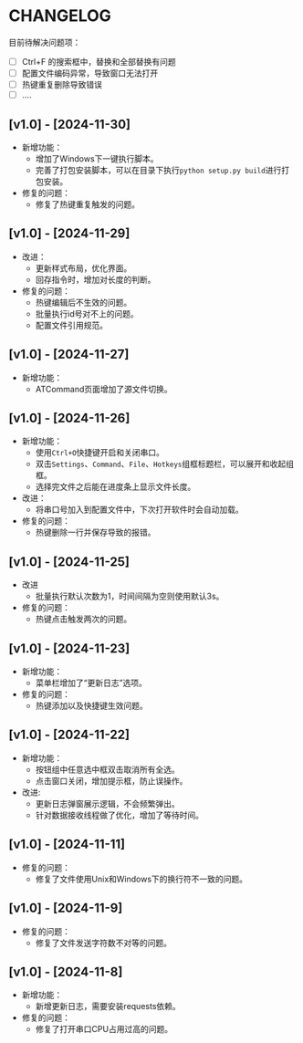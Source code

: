 # CHANGELOG

目前待解决问题项：

- [ ] Ctrl+F 的搜索框中，替换和全部替换有问题
- [ ] 配置文件编码异常，导致窗口无法打开
- [ ] 热键重复删除导致错误
- [ ] ....

## [v1.0] - [2024-11-30]
- 新增功能：
  - 增加了Windows下一键执行脚本。
  - 完善了打包安装脚本，可以在目录下执行`python setup.py build`进行打包安装。
- 修复的问题：
  - 修复了热键重复触发的问题。

## [v1.0] - [2024-11-29]
- 改进：
  - 更新样式布局，优化界面。
  - 回存指令时，增加对长度的判断。
- 修复的问题：
  - 热键编辑后不生效的问题。
  - 批量执行id号对不上的问题。
  - 配置文件引用规范。

## [v1.0] - [2024-11-27]
- 新增功能：
  - ATCommand页面增加了源文件切换。

## [v1.0] - [2024-11-26]
- 新增功能：
  - 使用`Ctrl+O`快捷键开启和关闭串口。
  - 双击`Settings`、`Command`、`File`、`Hotkeys`组框标题栏，可以展开和收起组框。
  - 选择完文件之后能在进度条上显示文件长度。
- 改进：
  - 将串口号加入到配置文件中，下次打开软件时会自动加载。
- 修复的问题：
  - 热键删除一行并保存导致的报错。

## [v1.0] - [2024-11-25]
- 改进
  - 批量执行默认次数为1，时间间隔为空则使用默认3s。
- 修复的问题：
  - 热键点击触发两次的问题。

## [v1.0] - [2024-11-23]
- 新增功能：
  - 菜单栏增加了“更新日志”选项。
- 修复的问题：
  - 热键添加以及快捷键生效问题。

## [v1.0] - [2024-11-22]
- 新增功能：
    - 按钮组中任意选中框双击取消所有全选。
    - 点击窗口关闭，增加提示框，防止误操作。
- 改进:
    - 更新日志弹窗展示逻辑，不会频繁弹出。
    - 针对数据接收线程做了优化，增加了等待时间。

## [v1.0] - [2024-11-11]
- 修复的问题：
    - 修复了文件使用Unix和Windows下的换行符不一致的问题。

## [v1.0] - [2024-11-9]
- 修复的问题：
    - 修复了文件发送字符数不对等的问题。

## [v1.0] - [2024-11-8]
- 新增功能：
    - 新增更新日志，需要安装requests依赖。
- 修复的问题：
    - 修复了打开串口CPU占用过高的问题。



